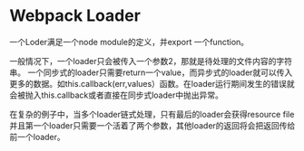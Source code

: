 # Webpack Loader

一个Loder满足一个node module的定义，并export 一个function。

一般情况下，一个loader只会被传入一个参数2，那就是待处理的文件内容的字符串。
一个同步式的loader只需要return一个value，而异步式的loader就可以传入更多的数据。如this.callback(err,values）函数。在loader运行期间发生的错误就会被抛入this.callback或者直接在同步式loader中抛出异常。

在复杂的例子中，当多个loader链式处理，只有最后的loader会获得resource file并且第一个loader只需要一个活着了两个参数，其他loader的返回将会把返回传给前一个loader。

